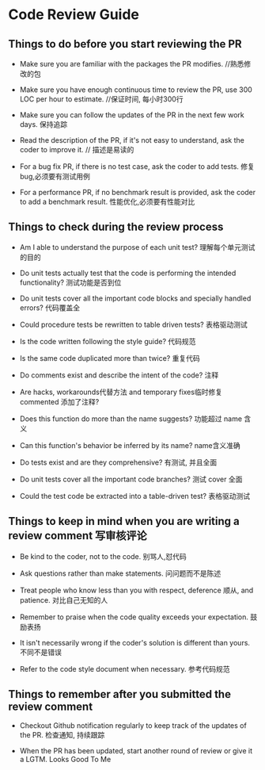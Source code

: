 # Code Review Guide

## Things to do before you start reviewing the PR

* Make sure you are familiar with the packages the PR modifies. //熟悉修改的包

* Make sure you have enough continuous time to review the PR, use 300 LOC per hour to estimate.  //保证时间, 每小时300行

* Make sure you can follow the updates of the PR in the next few work days. 保持追踪

* Read the description of the PR, if it's not easy to understand, ask the coder to improve it. // 描述是易读的

* For a bug fix PR, if there is no test case, ask the coder to add tests.  修复 bug,必须要有测试用例

* For a performance PR, if no benchmark result is provided, ask the coder to add a benchmark result.  性能优化,必须要有性能对比


## Things to check during the review process

* Am I able to understand the purpose of each unit test? 理解每个单元测试的目的

* Do unit tests actually test that the code is performing the intended functionality?  测试功能是否到位  

* Do unit tests cover all the important code blocks and specially handled errors?  代码覆盖全

* Could procedure tests be rewritten to table driven tests? 表格驱动测试

* Is the code written following the style guide? 代码规范

* Is the same code duplicated more than twice? 重复代码

* Do comments exist and describe the intent of the code? 注释

* Are hacks, workarounds代替方法 and temporary fixes临时修复 commented 添加了注释? 

* Does this function do more than the name suggests? 功能超过 name 含义

* Can this function's behavior be inferred by its name? name含义准确

* Do tests exist and are they comprehensive?  有测试, 并且全面

* Do unit tests cover all the important code branches? 测试 cover 全面

* Could the test code be extracted into a table-driven test? 表格驱动测试


## Things to keep in mind when you are writing a review comment 写审核评论

* Be kind to the coder, not to the code. 别骂人,怼代码

* Ask questions rather than make statements. 问问题而不是陈述

* Treat people who know less than you with respect, deference 顺从, and patience. 对比自己无知的人 

* Remember to praise when the code quality exceeds your expectation. 鼓励表扬

* It isn't necessarily wrong if the coder's solution is different than yours. 不同不是错误

* Refer to the code style document when necessary. 参考代码规范


## Things to remember after you submitted the review comment

* Checkout Github notification regularly to keep track of the updates of the PR. 检查通知, 持续跟踪

* When the PR has been updated, start another round of review or give it a LGTM. Looks Good To Me
